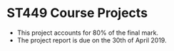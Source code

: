 # ST449 Course Projects

- This project accounts for 80% of the final mark.
- The project report is due on the 30th of April 2019.  
